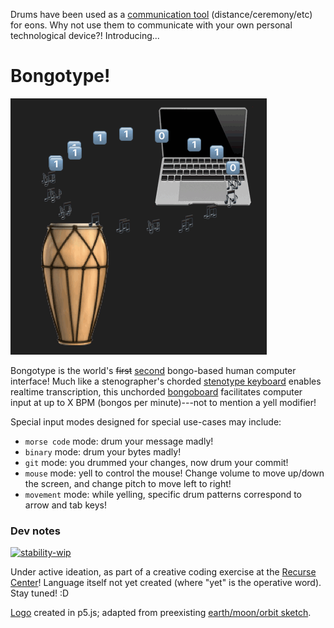Drums have been used as a [communication tool](https://en.wikipedia.org/wiki/Drums_in_communication) (distance/ceremony/etc) for eons. Why not use them to communicate with your own personal technological device?! Introducing...

# Bongotype!

![Logo: drum and laptop on a black background, with a moving circle of emojis, the top half of which are 0 and 1 and the bottom half of which are musical notes.](./assets/logo1.gif)

Bongotype is the world's ~~first~~ [second](https://www.reddit.com/r/badUIbattles/comments/gha25t/ascii_input_keyboard_the_binary_bongos/) bongo-based human computer interface! Much like a stenographer's chorded [stenotype keyboard](https://en.wikipedia.org/wiki/Stenotype) enables realtime transcription, this unchorded [bongoboard](https://en.wikipedia.org/wiki/GameCube_accessories#DK_Bongos) facilitates computer input at up to X BPM (bongos per minute)---not to mention a yell modifier! 

Special input modes designed for special use-cases may include:
- `morse code` mode: drum your message madly!
- `binary` mode: drum your bytes madly!
- `git` mode: you drummed your changes, now drum your commit!
- `mouse` mode: yell to control the mouse! Change volume to move up/down the screen, and change pitch to move left to right!
- `movement` mode: while yelling, specific drum patterns correspond to arrow and tab keys!


### Dev notes
[![stability-wip](https://img.shields.io/badge/phase-ideation-green.svg)](https://github.com/mkenney/software-guides/blob/master/STABILITY-BADGES.md#work-in-progress)

Under active ideation, as part of a creative coding exercise at the [Recurse Center](https://www.recurse.com/)! Language itself not yet created (where "yet" is the operative word). Stay tuned! :D

[Logo](https://editor.p5js.org/hannahilea/sketches/77GaUZb62) created in p5.js; adapted from preexisting [earth/moon/orbit sketch](https://happycoding.io/tutorials/p5js/arrays/earth-moon-emoji-orbit).
